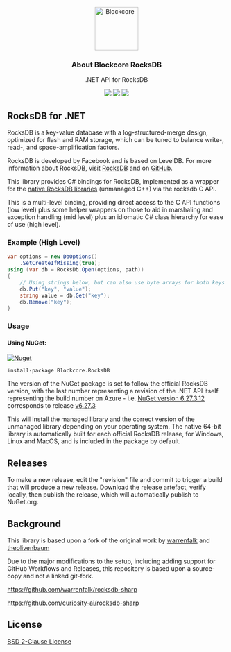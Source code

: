 
<p align="center">
  <p align="center">
    <img src="https://user-images.githubusercontent.com/5221349/72841405-93c2ce80-3c96-11ea-844b-3e1ff782b1ae.png" height="100" alt="Blockcore" />
  </p>
  <h3 align="center">
    About Blockcore RocksDB
  </h3>
  <p align="center">
    .NET API for RocksDB
  </p>
  <p align="center">
      <a href="https://github.com/block-core/blockcore-rocksdb/actions/workflows/build.yaml"><img src="https://github.com/block-core/blockcore-rocksdb/actions/workflows/build.yaml/badge.svg" /></a>
      <a href="https://github.com/block-core/blockcore-rocksdb/actions/workflows/release.yaml"><img src="https://github.com/block-core/blockcore-rocksdb/actions/workflows/release.yaml/badge.svg" /></a>
    <a href="https://www.nuget.org/packages/Blockcore.RocksDB/"><img src="https://img.shields.io/nuget/v/Blockcore.RocksDB.svg?maxAge=0&colorB=brightgreen" /></a>
  </p>
</p>

RocksDB for .NET
----------------------------

RocksDB is a key-value database with a log-structured-merge design, optimized for flash and RAM storage,
which can be tuned to balance write-, read-, and space-amplification factors.

RocksDB is developed by Facebook and is based on LevelDB.
For more information about RocksDB, visit [RocksDB](http://rocksdb.org/) and on [GitHub](https://github.com/facebook/rocksdb).

This library provides C# bindings for RocksDB, implemented as a wrapper for the [native RocksDB libraries](https://github.com/block-core/blockcore-rocksdb-native) (unmanaged C++) via the rocksdb C API.

This is a multi-level binding, 
providing direct access to the C API functions (low level) 
plus some helper wrappers on those to aid in marshaling and exception handling (mid level) 
plus an idiomatic C# class hierarchy for ease of use (high level).

### Example (High Level)

```csharp
var options = new DbOptions()
    .SetCreateIfMissing(true);
using (var db = RocksDb.Open(options, path))
{
    // Using strings below, but can also use byte arrays for both keys and values
    db.Put("key", "value");
    string value = db.Get("key");
    db.Remove("key");
}
```
### Usage

#### Using NuGet:

[![Nuget](https://img.shields.io/nuget/v/Blockcore.RocksDB.svg?maxAge=0&colorB=brightgreen)](https://www.nuget.org/packages/Blockcore.RocksDB/) 

```
install-package Blockcore.RocksDB
```

The version of the NuGet package is set to follow the official RocksDB version, with the last number representing a revision of the .NET API itself. representing the build number on Azure - i.e. [NuGet version 6.27.3.12](https://www.nuget.org/packages/Blockcore.RocksDB/6.27.3.12) corresponds to release [v6.27.3](https://github.com/facebook/rocksdb/releases/tag/v6.27.3)

This will install the managed library and the correct version of the unmanaged library depending on your operating system. The native 64-bit library is automatically built for each official RocksDB release, for Windows, Linux and MacOS, and is included in the package by default.

## Releases

To make a new release, edit the "revision" file and commit to trigger a build that will produce a new release. Download the release artefact, verify locally, then publish the release, which will automatically publish to NuGet.org.

## Background

This library is based upon a fork of the original work by [warrenfalk](https://github.com/warrenfalk) and [theolivenbaum](https://github.com/theolivenbaum)

Due to the major modifications to the setup, including adding support for GitHub Workflows and Releases, this repository is based upon a source-copy and not a linked git-fork.

https://github.com/warrenfalk/rocksdb-sharp

https://github.com/curiosity-ai/rocksdb-sharp

## License

[BSD 2-Clause License](LICENSE)